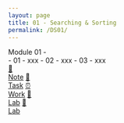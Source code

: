 ```yaml
---
layout: page
title: 01 - Searching & Sorting
permalink: /DS01/
---
```


<div class="row"><div class="btn text" markdown="1">
<div class="btn name">Module 01 - </div>
- 01 - xxx
- 02 - xxx
- 03 - xxx
<div class="row" style="grid-template-columns: 1fr 1fr 1fr 1fr 1fr 1fr 1fr 1fr;">
  <a href="/01-MSDS/DS01/M1/" class="btn box3">📝<br>Note</a>
  <a href="/01-MSDS/DS01/M1/" class="btn box3">📖<br>Task</a>
  <a href="/01-MSDS/DS01/M1/" class="btn box3">⏰<br>Work</a>
  <a href="/01-MSDS/DS01/M1/" class="btn box3">📂<br>Lab</a>
  <a href="/01-MSDS/DS01/M1/" class="btn box3">📂<br>Lab</a>
</div></div></div>
